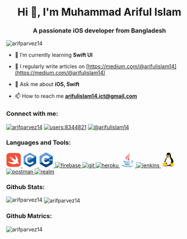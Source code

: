 
<h1 align="center">Hi 👋, I'm Muhammad Ariful Islam</h1>
<h3 align="center">A passionate iOS developer from Bangladesh</h3>
<p align="left"> <img src="https://komarev.com/ghpvc/?username=arifparvez14&label=Profile%20views&color=0e75b6&style=flat" alt="arifparvez14" /> </p>

- 🌱 I’m currently learning **Swift UI**

- 📝 I regularly write articles on [https://medium.com/@arifulislam14](https://medium.com/@arifulislam14)

- 💬 Ask me about **iOS, Swift**

- 📫 How to reach me **arifulislam14.ict@gmail.com**

<h3 align="left">Connect with me:</h3>
<p align="left">
<a href="https://linkedin.com/in/arifparvez14" target="blank"><img align="center" src="https://raw.githubusercontent.com/rahuldkjain/github-profile-readme-generator/master/src/images/icons/Social/linked-in-alt.svg" alt="arifparvez14" height="30" width="40" /></a>
<a href="https://stackoverflow.com/users/8344821" target="blank"><img align="center" src="https://raw.githubusercontent.com/rahuldkjain/github-profile-readme-generator/master/src/images/icons/Social/stack-overflow.svg" alt="users:8344821" height="30" width="40" /></a>
<a href="https://medium.com/@arifulislam14" target="blank"><img align="center" src="https://raw.githubusercontent.com/rahuldkjain/github-profile-readme-generator/master/src/images/icons/Social/medium.svg" alt="@arifulislam14" height="30" width="40" /></a>
</p>

<h3 align="left">Languages and Tools:</h3>
<p align="left"> <a href="https://developer.apple.com/swift/" target="_blank" rel="noreferrer"> <img src="https://raw.githubusercontent.com/devicons/devicon/master/icons/swift/swift-original.svg" alt="swift" width="40" height="40"/> </a> <a href="https://www.cprogramming.com/" target="_blank" rel="noreferrer"> <img src="https://raw.githubusercontent.com/devicons/devicon/master/icons/c/c-original.svg" alt="c" width="40" height="40"/> </a> <a href="https://www.w3schools.com/cpp/" target="_blank" rel="noreferrer"> <img src="https://raw.githubusercontent.com/devicons/devicon/master/icons/cplusplus/cplusplus-original.svg" alt="cplusplus" width="40" height="40"/> </a> <a href="https://firebase.google.com/" target="_blank" rel="noreferrer"> <img src="https://www.vectorlogo.zone/logos/firebase/firebase-icon.svg" alt="firebase" width="40" height="40"/> </a> <a href="https://git-scm.com/" target="_blank" rel="noreferrer"> <img src="https://www.vectorlogo.zone/logos/git-scm/git-scm-icon.svg" alt="git" width="40" height="40"/> </a> <a href="https://heroku.com" target="_blank" rel="noreferrer"> <img src="https://www.vectorlogo.zone/logos/heroku/heroku-icon.svg" alt="heroku" width="40" height="40"/> </a> <a href="https://www.java.com" target="_blank" rel="noreferrer"> <img src="https://raw.githubusercontent.com/devicons/devicon/master/icons/java/java-original.svg" alt="java" width="40" height="40"/> </a> <a href="https://www.jenkins.io" target="_blank" rel="noreferrer"> <img src="https://www.vectorlogo.zone/logos/jenkins/jenkins-icon.svg" alt="jenkins" width="40" height="40"/> </a> <a href="https://www.linux.org/" target="_blank" rel="noreferrer"> <img src="https://raw.githubusercontent.com/devicons/devicon/master/icons/linux/linux-original.svg" alt="linux" width="40" height="40"/> </a> <a href="https://postman.com" target="_blank" rel="noreferrer"> <img src="https://www.vectorlogo.zone/logos/getpostman/getpostman-icon.svg" alt="postman" width="40" height="40"/> </a> <a href="https://realm.io/" target="_blank" rel="noreferrer"> <img src="https://raw.githubusercontent.com/bestofjs/bestofjs-webui/8665e8c267a0215f3159df28b33c365198101df5/public/logos/realm.svg" alt="realm" width="40" height="40"/> </a> 
  


<h3 align="left">Github Stats:</h3>
<p><img align="left" src="https://github-readme-stats.vercel.app/api/top-langs/?username=arifparvez14&show_icons=true&locale=en&layout=compact&theme=radical" alt="arifparvez14" /></p>

<p>&nbsp;<img align="center" src="https://github-readme-stats.vercel.app/api?username=arifparvez14&show_icons=true&locale=en&theme=radical" alt="arifparvez14" /></p>


<h3 align="left">Github Matrics:</h3>
<p><img align="center" src="https://metrics.lecoq.io/arifparvez14" alt="arifparvez14" /></p>

